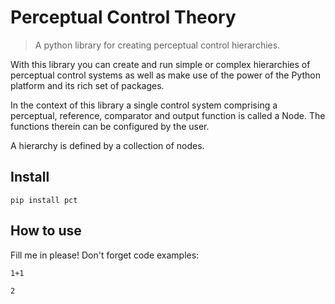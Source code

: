 # Perceptual Control Theory
> A python library for creating perceptual control hierarchies.


With this library you can create and run simple or complex hierarchies of perceptual control systems as well as make use of the power of the Python platform and its rich set of packages.

In the context of this library a single control system comprising a perceptual, reference, comparator and output function is called a Node. The functions therein can be configured by the user.

A hierarchy is defined by a collection of nodes.

## Install

`pip install pct`

## How to use

Fill me in please! Don't forget code examples:

```
1+1
```




    2


